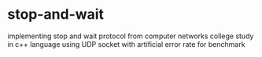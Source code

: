 # stop-and-wait
implementing stop and wait protocol from computer networks college study in c++ language using UDP socket with artificial error rate for benchmark
